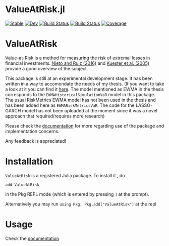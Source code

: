 # ValueAtRisk.jl

[![Stable](https://img.shields.io/badge/docs-stable-blue.svg)](https://chm-von-tla.github.io/ValueAtRisk.jl/stable)
[![Dev](https://img.shields.io/badge/docs-dev-blue.svg)](https://chm-von-tla.github.io/ValueAtRisk.jl/dev)
[![Build Status](https://github.com/chm-von-tla/ValueAtRisk.jl/workflows/CI/badge.svg)](https://github.com/chm-von-tla/ValueAtRisk.jl/actions)
[![Build Status](https://travis-ci.com/chm-von-tla/ValueAtRisk.jl.svg?branch=master)](https://travis-ci.com/chm-von-tla/ValueAtRisk.jl)
[![Coverage](https://codecov.io/gh/chm-von-tla/ValueAtRisk.jl/branch/master/graph/badge.svg)](https://codecov.io/gh/chm-von-tla/ValueAtRisk.jl)

# ValueAtRisk

[Value-at-Risk](https://en.wikipedia.org/wiki/Value_at_risk) is a method for measuring the risk of extremal losses in financial investments. [Nieto and Ruiz (2016)](https://doi.org/10.1016/j.ijforecast.2015.08.003) and [Kuester et al. (2005)](https://doi.org/10.1093/jjfinec/nbj002) provide a good overview of the subject. 

This package is still at an experimental development stage. It has been written in a way to accomondate the needs of my thesis. (If you want to take a look at it you can find it [here](https://www.pyxida.aueb.gr/index.php?op=view_object&object_id=8462). The model mentioned as EWMA in the thesis corresponds to the `EWMAHistoricalSimulationVaR` model in this package. The usual RiskMetrics EWMA model has  not been used in the thesis and has been added here as `EWMARiskMetricsVaR`. The code for the LASSO-GARCH model has not been uploaded at the moment since it was a novel approach that required/requires more research) 

Please check the [documentation](https://chm-von-tla.github.io/ValueAtRisk.jl/dev) for more regarding use of the package and implementation concerns. 

Any feedback is appreciated!

# Installation

`ValueAtRisk` is a registered Julia package. To install it , do

```
add ValueAtRisk
```

in the Pkg REPL mode (which is entered by pressing `]` at the prompt).

Alternatively you may run `using Pkg; Pkg.add("ValueAtRisk")` at the repl

# Usage

Check the [documentation](https://chm-von-tla.github.io/ValueAtRisk.jl/dev)
